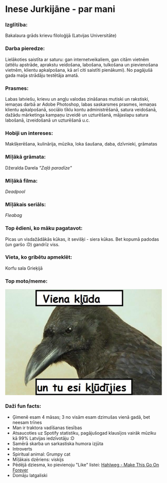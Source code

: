 # Inese Jurkijāne - par mani
### Izglītība:
Bakalaura grāds krievu filoloģijā (Latvijas Universitāte)

### Darba pieredze:
Lielākoties saistīta ar saturu: gan internetveikaliem, gan citām vietnēm (attēlu apstrāde, aprakstu veidošana, labošana, tulkošana un pievienošana vietnēm, klientu apkalpošana, kā arī citi saistīti pienākumi). No pagājušā gada maija strādāju testētāja amatā.

### Prasmes:
Labas latviešu, krievu un angļu valodas zināšanas mutiski un rakstiski, iemaņas darbā ar Adobe Photoshop, labas saskarsmes prasmes, iemaņas klientu apkalpošanā, sociālo tīklu kontu administrēšanā, satura veidošanā, dažādu mārketinga kampaņu izveidē un uzturēšanā, mājaslapu satura labošanā, izveidošanā un uzturēšanā u.c.

### Hobiji un intereses:
Makšķerēšana, kulinārija, mūzika, loka šaušana, daba, dzīvnieki, grāmatas

### Mīļākā grāmata:
Džeralda Darela *"Zaļā paradīze"*

### Mīļākā filma:
*Deadpool*

### Mīļākais seriāls:
*Fleabag*

### Top ēdieni, ko māku pagatavot:
Picas un visdažādākās kūkas, it sevišķi - siera kūkas. Bet kopumā padodas (un garšo :D) gandrīz viss.

### Vieta, ko gribētu apmeklēt:
Korfu sala Grieķijā

### Top moto/meme:
![Kluda](img/kluda.jpg)

### Daži fun facts:
* Ģimenē esam 4 māsas; 3 no visām esam dzimušas vienā gadā, bet neesam trīnes
* Man ir traktora vadīšanas tiesības
* Atsaucoties uz Spotify statistiku, pagājušogad klausījos vairāk mūziku kā 99% Latvijas iedzīvotāju :D
* Samērā skarba un sarkastiska humora izjūta
* Introverts
* Spiritual animal: Grumpy cat
* Mīļākais dzēriens: viskijs
* Pēdējā dziesma, ko pievienoju "Like" listei: [Hahlweg - Make This Go On Forever](https://youtu.be/nZayW0KT-AQ)
* Domāju latgaliski